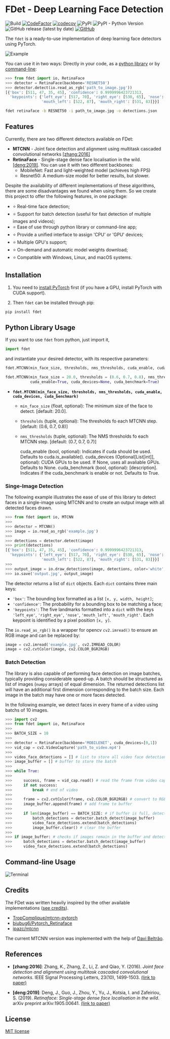# FDet - Deep Learning Face Detection

![Build](https://github.com/acnazarejr/fdet/workflows/Build/badge.svg)
[![CodeFactor](https://www.codefactor.io/repository/github/acnazarejr/fdet/badge)](https://www.codefactor.io/repository/github/acnazarejr/fdet)
[![codecov](https://codecov.io/gh/acnazarejr/fdet/branch/master/graph/badge.svg)](https://codecov.io/gh/acnazarejr/fdet)
![PyPI](https://img.shields.io/pypi/v/fdet)
![PyPI - Python Version](https://img.shields.io/pypi/pyversions/fdet)
![GitHub release (latest by date)](https://img.shields.io/github/v/release/acnazarejr/fdet)
[![GitHub](https://img.shields.io/github/license/acnazarejr/fdet)](https://github.com/acnazarejr/fdet/blob/master/LICENSE)

The `fdet` is a ready-to-use implementation of deep learning face detectors using PyTorch.

![Example](https://github.com/acnazarejr/fdet/raw/master/assets/example.jpg)

You can use it in two ways: Directly in your code, as a [python library](#python-library-usage) or by [command-line](#command-line-usage):

```python
>>> from fdet import io, RetinaFace
>>> detector = RetinaFace(backbone='RESNET50')
>>> detector.detect(io.read_as_rgb('path_to_image.jpg'))
[{'box': [511, 47, 35, 45], 'confidence': 0.9999996423721313,
  'keypoints': {'left_eye': [517, 70], 'right_eye': [530, 65], 'nose': [520, 77],
                'mouth_left': [522, 87], 'mouth_right': [531, 83]}}]
```

```bash
fdet retinaface -b RESNET50 -i path_to_image.jpg -o detections.json
```

## **Features**

Currently, there are two different detectors available on FDet:

- **MTCNN** - Joint face detection and alignment using multitask cascaded convolutional networks [[zhang:2016]](#references)
- **RetinaFace** - Single-stage dense face localisation in the wild. [[deng:2019]](#references). You can use it with two different backbones:
  - MobileNet: Fast and light-weighted model (achieves high FPS)
  - Resnet50: A medium-size model for better results, but slower.

Despite the availability of different implementations of these algorithms, there are some disadvantages we found when using them. So we create this project to offer the following features, in one package:

- :star: Real-time face detection;
- :star: Support for batch detection (useful for fast detection of multiple images and videos);
- :star: Ease of use through python library or command-line app;
- :star: Provide a unified interface to assign 'CPU' or 'GPU' devices;
- :star: Multiple GPU's support;
- :star: On-demand and automatic model weights download;
- :star: Compatible with Windows, Linux, and macOS systems.

## **Installation**

1. You need to [install PyTorch](https://pytorch.org/get-started/locally/) first (if you have a GPU, install PyTorch with CUDA support).

2. Then `fdet` can be installed through pip:

```bash
pip install fdet
```

## **Python Library Usage**

If you want to use `fdet` from python, just import it,

```python
import fdet
```

and instantiate your desired detector, with its respective parameters:

```python
fdet.MTCNN(min_face_size, thresholds, nms_thresholds, cuda_enable, cuda_devices, cuda_benchmark)
```

```python
fdet.MTCNN(min_face_size = 20.0, thresholds = (0.6, 0.7, 0.8), nms_thresholds=(0.7, 0.7, 0.7),
           cuda_enable=True, cuda_devices=None, cuda_benchmark=True)
```

- **`fdet.MTCNN(min_face_size, thresholds, nms_thresholds, cuda_enable, cuda_devices, cuda_benchmark)`**
  - `min_face_size` (float, optional): The minimum size of the face to detect. [default: 20.0].
  - `thresholds` (tuple, optional): The thresholds fo each MTCNN step. [default: (0.6, 0.7, 0.8)]
  - `nms_thresholds` (tuple, optional): The NMS thresholds fo each MTCNN step. [default: (0.7, 0.7, 0.7)]

    cuda_enable (bool, optional): Indicates if cuda should be used. Defaults to
        cuda.is_available().
    cuda_devices (Optional[List[int]], optional): CUDA GPUs to be used. If None, uses all
        avaliable GPUs. Defaults to None.
    cuda_benchmark (bool, optional): [description]. Indicates if the cuda_benchmark is
        enable or not. Defaults to True.





### **Singe-Image Detection**

The following example illustrates the ease of use of this library to detect faces in a single-image using MTCNN and to create an output image with all detected faces drawn.

```python
>>> from fdet import io, MTCNN
>>>
>>> detector = MTCNN()
>>> image = io.read_as_rgb('example.jpg')
>>>
>>> detections = detector.detect(image)
>>> print(detections)
[{'box': [511, 47, 35, 45], 'confidence': 0.9999996423721313,
  'keypoints': {'left_eye': [517, 70], 'right_eye': [530, 65], 'nose': [520, 77],
                'mouth_left': [522, 87], 'mouth_right': [531, 83]}}]
>>>
>>> output_image = io.draw_detections(image, detections, color='white', thickness=5)
>>> io.save('output.jpg', output_image)
```

The detector returns a list of `dict` objects. Each `dict` contains three main keys:

- `'box'`: The bounding box formatted as a list `[x, y, width, height]`;
- `'confidence'`: The probability for a bounding box to be matching a face;
- `'keypoints'`:
The five landmarks formatted into a `dict` with the keys `'left_eye'`, `'right_eye'`, `'nose'`, `'mouth_left'`, `'mouth_right'`. Each keypoint is identified by a pixel position `[x, y]`.

The `io.read_as_rgb()` is a wrapper for opencv `cv2.imread()` to ensure an RGB image and can be replaced by:

```python
image = cv2.imread('example.jpg', cv2.IMREAD_COLOR)
image = cv2.cvtColor(image, cv2.COLOR_BGR2RGB)
```

### **Batch Detection**

The library is also capable of performing face detection on image batches, typically providing considerable speed-up. A batch should be structured as list of images (`numpy` arrays)  of equal dimension. The returned detections list will have an additional first dimension corresponding to the batch size. Each image in the batch may have one or more faces detected.

In the following example, we detect faces in every frame of a video using batchs of 10 images.

```python
>>> import cv2
>>> from fdet import io, RetinaFace
>>>
>>> BATCH_SIZE = 10
>>>
>>> detector = RetinaFace(backbone='MOBILENET', cuda_devices=[0,1])
>>> vid_cap = cv2.VideoCapture('path_to_video.mp4')
>>>
>>> video_face_detections = [] # list to store all video face detections
>>> image_buffer = [] # buffer to store the batch
>>>
>>> while True:
>>>
>>>     success, frame = vid_cap.read() # read the frame from video capture
>>>     if not success:
>>>         break # end of video
>>>
>>>     frame = cv2.cvtColor(frame, cv2.COLOR_BGR2RGB) # convert to RGB
>>>     image_buffer.append(frame) # add frame to buffer
>>>
>>>     if len(image_buffer) == BATCH_SIZE: # if buffer is full, detect the batch
>>>         batch_detections = detector.batch_detect(image_buffer)
>>>         video_face_detections.extend(batch_detections)
>>>         image_buffer.clear() # clear the buffer
>>>
>>> if image_buffer: # checks if images remain in the buffer and detect it
>>>     batch_detections = detector.batch_detect(image_buffer)
>>>     video_face_detections.extend(batch_detections)
```

## **Command-line Usage**

![Terminal](https://github.com/acnazarejr/fdet/raw/master/assets/terminal.gif)

## Credits

The FDet was written heavily inspired by the other available implementations ([see credits](#credits)).

- [TropComplique/mtcnn-pytorch](https://github.com/TropComplique/mtcnn-pytorch/)
- [biubug6/Pytorch_Retinaface](https://github.com/biubug6/Pytorch_Retinaface)
- [ipazc/mtcnn](https://github.com/ipazc/mtcnn)

The current MTCNN version was implemented with the help of [Davi Beltrão](@Davibeltrao).

## References

- **[zhang:2016]**: Zhang, K., Zhang, Z., Li, Z. and Qiao, Y. (2016). *Joint face detection and alignment using multitask cascaded convolutional networks*. IEEE Signal Processing Letters, 23(10), 1499-1503. [(link to paper)](https://ieeexplore.ieee.org/abstract/document/7553523)

- **[deng:2019]**: Deng, J., Guo, J., Zhou, Y., Yu, J., Kotsia, I. and Zafeiriou, S. (2019). *Retinaface: Single-stage dense face localisation in the wild*. arXiv preprint arXiv:1905.00641. [(link to paper)](https://arxiv.org/abs/1905.00641)

## License

[MIT license](https://github.com/acnazarejr/fdet/blob/master/LICENSE)
